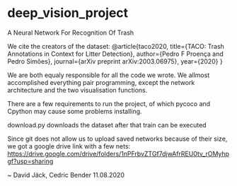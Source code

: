# deep_vision_project
A Neural Network For Recognition Of Trash

We cite the creators of the dataset:
@article{taco2020,
    title={TACO: Trash Annotations in Context for Litter Detection},
    author={Pedro F Proença and Pedro Simões},
    journal={arXiv preprint arXiv:2003.06975},
    year={2020}
}

We are both equaly responsible for all the code we wrote. We allmost accomplished everything pair programming, 
except the network architecture and the two visualisation functions.

There are a few requirements to run the project,
of which pycoco and Cpython may cause some problems installing.

download.py downloads the dataset
after that train can be executed

Since git does not allow us to upload saved networks because of their size, we got a google drive link with a few nets:
https://drive.google.com/drive/folders/1nPFrbvZTGf7djwAfrREU0tv_rOMyhpgf?usp=sharing


~ David Jäck, Cedric Bender 11.08.2020


